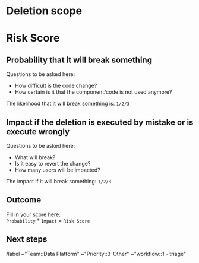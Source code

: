 <!-- This issue template is to be used for any clean up activities in the GitLab Data environment -->

# Deletion scope

<!-- Describe here what's going to be deleted in full detail -->

# Risk Score

## Probability that it will break something 

Questions to be asked here:
- How difficult is the code change?
- How certain is it that the component/code is not used anymore?

The likelihood that it will break something is: `1/2/3`
<!-- Provide the rational behind your score -->

## Impact if the deletion is executed by mistake or is execute wrongly

Questions to be asked here:
- What will break?
- Is it easy to revert the change?
- How many users will be impacted?

The impact if it will break something: `1/2/3`
<!-- Provide the rational behind your score -->

## Outcome

Fill in your score here:<br>
`Probability` * `Impact` = `Risk Score`

## Next steps
<!-- Provide how to proceed, according to handbook -->

/label ~"Team::Data Platform" ~"Priority::3-Other" ~"workflow::1 - triage"
